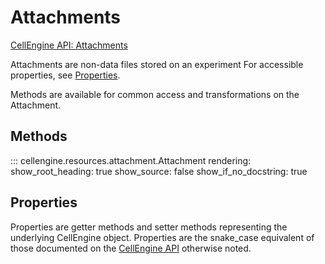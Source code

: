 # Attachments

[CellEngine API: Attachments](https://docs.cellengine.com/api/#attachments)

Attachments are non-data files stored on an experiment
For accessible properties, see [Properties](#properties).

Methods are available for common access and transformations on the Attachment.

## Methods

::: cellengine.resources.attachment.Attachment
    rendering:
      show_root_heading: true
      show_source: false
      show_if_no_docstring: true

## Properties
Properties are getter methods and setter methods representing the underlying
CellEngine object. Properties are the snake_case equivalent of those documented
on the [CellEngine API](https://docs.cellengine.com/api/#attachments) otherwise
noted.
